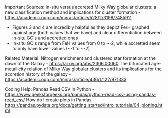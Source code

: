 Important Sources:
In-situ versus accreted Milky Way globular clusters: a new classification method and implications for cluster formation - https://academic.oup.com/mnras/article/528/2/3198/7485911
- Figures 3 and 4 are incredibly halpful as they depict Fe/H graphed against age (both values that we have) and clear differentiation between in-situ GC's and accretted ones
- In-situ GC's range from FeH values from 0 to ~-2, while accretted seem to only have lower values (~-1 to ~-2)

Related Material:
Nitrogen enrichment and clustered star formation at the dawn of the Galaxy - https://arxiv.org/abs/2306.00060 
The bifurcated age–metallicity relation of Milky Way globular clusters and its implications for the accretion history of the galaxy - https://academic.oup.com/mnras/article/436/1/122/971333 

Coding Help:
Pandas Read CSV in Python - https://www.geeksforgeeks.org/pandas/python-read-csv-using-pandas-read_csv/
How do I create plots in Pandas - https://pandas.pydata.org/docs/getting_started/intro_tutorials/04_plotting.html 